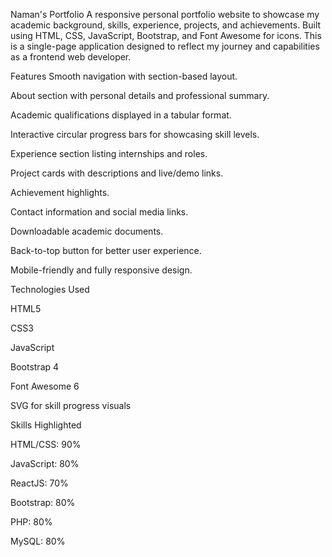 Naman's Portfolio
A responsive personal portfolio website to showcase my academic background, skills, experience, projects, and achievements. Built using HTML, CSS, JavaScript, Bootstrap, and Font Awesome for icons. This is a single-page application designed to reflect my journey and capabilities as a frontend web developer.


Features
Smooth navigation with section-based layout.

About section with personal details and professional summary.

Academic qualifications displayed in a tabular format.

Interactive circular progress bars for showcasing skill levels.

Experience section listing internships and roles.

Project cards with descriptions and live/demo links.

Achievement highlights.

Contact information and social media links.

Downloadable academic documents.

Back-to-top button for better user experience.

Mobile-friendly and fully responsive design.

Technologies Used

HTML5

CSS3

JavaScript

Bootstrap 4

Font Awesome 6

SVG for skill progress visuals

Skills Highlighted

HTML/CSS: 90%

JavaScript: 80%

ReactJS: 70%

Bootstrap: 80%

PHP: 80%

MySQL: 80%